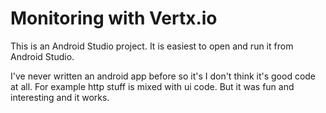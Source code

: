 # Monitoring with Vertx.io

This is an Android Studio project. It is easiest to open and run it from Android Studio.

I've never written an android app before so it's I don't think it's good code at all. For example http stuff is mixed with ui code. But it was fun and interesting and it works.
